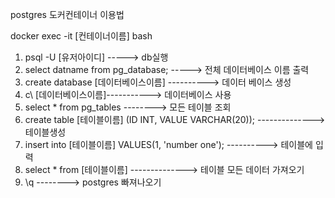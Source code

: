 postgres 도커컨테이너 이용법

docker exec -it [컨테이너이름] bash

1. psql -U [유저아이디] -----> db실행
2. select datname from pg_database; -----> 전체 데이터베이스 이름 출력
3. create database [데이터베이스이름] ----------> 데이터 베이스 생성
4. c\ [데이터베이스이름]-----------> 데이터베이스 사용
5. select \* from pg_tables --------> 모든 테이블 조회
6. create table [테이블이름] (ID INT, VALUE VARCHAR(20)); --------------> 테이블생성
7. insert into [테이블이름] VALUES(1, 'number one'); ----------> 테이블에 입력
8. select \* from [테이블이름] --------------> 테이블 모든 데이터 가져오기
9. \q --------> postgres 빠져나오기
